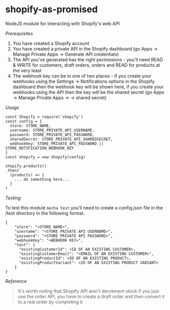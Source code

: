 # shopify-as-promised

NodeJS module for interacting with Shopify's web API

*Prerequisites*

1. You have created a Shopify account
2. You have created a private API in the Shopify dashboard (go Apps -> Manage Private Apps -> Generate API credentials)
3. The API you've generated has the right permissions - you'll need READ & WRITE for customers, draft orders, orders and READ for products at the very least
4. The webhook key can be in one of two places - if you create your webhooks using the Settings -> Notifications options in the Shopify dashboard then the webhook key will be shown here, if you create your webhooks using the API then the key will be the shared secret (go Apps -> Manage Private Apps -> <YOUR API> -> shared secret)

*Usage*

```
const Shopify = require('shopify')
const config = {
  store: STORE_NAME,
  username: STORE_PRIVATE_API_USERNAME,
  password: STORE_PRIVATE_API_PASSWORD,
  sharedSecret: STORE_PRIVATE_API_SHAREDSECRET,
  webhookKey: STORE_PRIVATE_API_PASSWORD || STORE_NOTIFICATION_WEBHOOK_KEY
}
const shopify = new Shopify(config)

shopify.products()
.then(
  (products) => {
    ... do something here...
  }
)
```

*Testing*

To test this module `mocha test` you'll need to create a config.json file in the /test directory in the following format.

```
{
    "store": "<STORE NAME>",
    "username": "<STORE PRIVATE API USERNAME>",
    "password": "<STORE PRIVATE API PASSWORD>",
    "webhookKey": "<WEBHOOK KEY>",
    "test": {
      "existingCustomerId": <ID OF AN EXISTING CUSTOMER>,
      "existingCustomerEmail": "<EMAIL OF AN EXISTING CUSTOMER>",
      "existingProductId": <ID OF AN EXISTING PRODUCT>,
      "existingProductVariant": <ID OF AN EXISTING PRODUCT VARIANT>
    }
}
```

*Reference*

> It's worth noting that Shopify API won't decrement stock if you just use the order API, you have to create a draft order and then convert it to a real order by completing it
